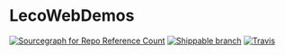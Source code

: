 # LecoWebDemos
[![Sourcegraph for Repo Reference Count](https://img.shields.io/badge/Leco%20Li-Code-green.svg?style=plastic)]()
[![Shippable branch](https://img.shields.io/badge/%E7%8A%B6%E6%80%81-%E6%9C%AA%E5%AE%8C%E6%88%90-gules.svg?style=plastic)]()
[![Travis](https://img.shields.io/badge/%E7%B1%BB%E5%9E%8B-%E7%BB%83%E4%B9%A0-green.svg?style=plastic)]()

